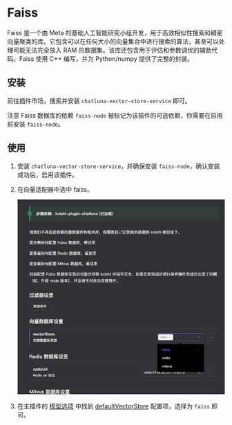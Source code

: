 # Faiss

Faiss 是一个由 Meta 的基础人工智能研究小组开发，用于高效相似性搜索和稠密向量聚类的库。它包含可以在任何大小的向量集合中进行搜索的算法，甚至可以处理可能无法完全放入 RAM 的数据集。该库还包含用于评估和参数调优的辅助代码。Faiss 使用 C++ 编写，并为 Python/numpy 提供了完整的封装。

## 安装

前往插件市场，搜索并安装 `chatluna-vector-store-service` 即可。

注意 Faiss 数据库的依赖 `faiss-node` 被标记为该插件的可选依赖，你需要在启用前安装 `faiss-node`。

## 使用

1. 安装 `chatluna-vector-store-service`，并确保安装 `faiss-node`，确认安装成功后，启用该插件。
2. 在向量适配器中选中 faiss。

   ![alt text](../../public/images/image-52.png)

3. 在主插件的 [模型选项](../useful-configurations.md#模型选项) 中找到 [defaultVectorStore](../useful-configurations.md#defaultvectorstore) 配置项，选择为 `faiss` 即可。
